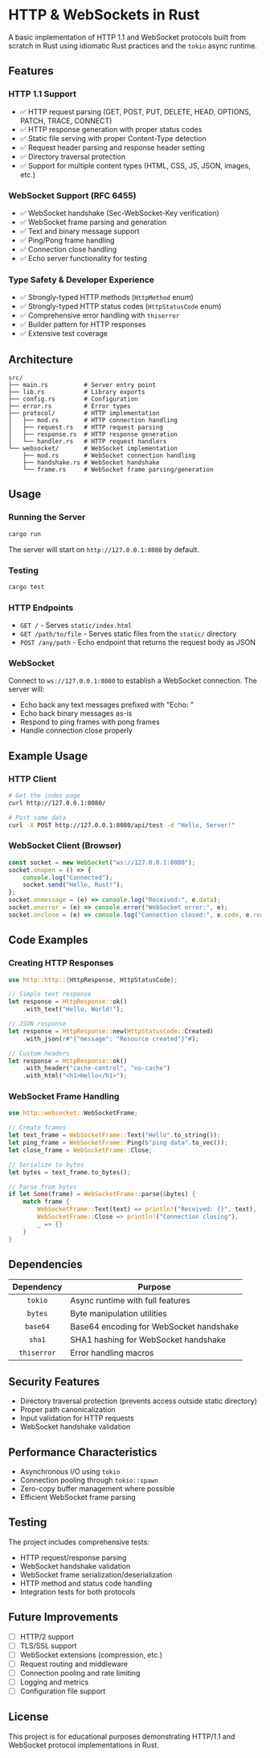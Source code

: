 # HTTP & WebSockets in Rust

A basic implementation of HTTP 1.1 and WebSocket protocols built from scratch in Rust using idiomatic Rust practices and the `tokio` async runtime.

## Features

### HTTP 1.1 Support
- ✅ HTTP request parsing (GET, POST, PUT, DELETE, HEAD, OPTIONS, PATCH, TRACE, CONNECT)
- ✅ HTTP response generation with proper status codes
- ✅ Static file serving with proper Content-Type detection
- ✅ Request header parsing and response header setting
- ✅ Directory traversal protection
- ✅ Support for multiple content types (HTML, CSS, JS, JSON, images, etc.)

### WebSocket Support (RFC 6455)
- ✅ WebSocket handshake (Sec-WebSocket-Key verification)
- ✅ WebSocket frame parsing and generation
- ✅ Text and binary message support
- ✅ Ping/Pong frame handling
- ✅ Connection close handling
- ✅ Echo server functionality for testing

### Type Safety & Developer Experience
- ✅ Strongly-typed HTTP methods (`HttpMethod` enum)
- ✅ Strongly-typed HTTP status codes (`HttpStatusCode` enum)
- ✅ Comprehensive error handling with `thiserror`
- ✅ Builder pattern for HTTP responses
- ✅ Extensive test coverage

## Architecture

```
src/
├── main.rs          # Server entry point
├── lib.rs           # Library exports
├── config.rs        # Configuration
├── error.rs         # Error types
├── protocol/        # HTTP implementation
│   ├── mod.rs       # HTTP connection handling
│   ├── request.rs   # HTTP request parsing
│   ├── response.rs  # HTTP response generation
│   └── handler.rs   # HTTP request handlers
└── websocket/       # WebSocket implementation
    ├── mod.rs       # WebSocket connection handling
    ├── handshake.rs # WebSocket handshake
    └── frame.rs     # WebSocket frame parsing/generation
```

## Usage

### Running the Server

```bash
cargo run
```

The server will start on `http://127.0.0.1:8080` by default.

### Testing

```bash
cargo test
```

### HTTP Endpoints

- `GET /` - Serves `static/index.html`
- `GET /path/to/file` - Serves static files from the `static/` directory
- `POST /any/path` - Echo endpoint that returns the request body as JSON

### WebSocket

Connect to `ws://127.0.0.1:8080` to establish a WebSocket connection. The server will:
- Echo back any text messages prefixed with "Echo: "
- Echo back binary messages as-is
- Respond to ping frames with pong frames
- Handle connection close properly

## Example Usage

### HTTP Client

```bash
# Get the index page
curl http://127.0.0.1:8080/

# Post some data
curl -X POST http://127.0.0.1:8080/api/test -d "Hello, Server!"
```

### WebSocket Client (Browser)

```javascript
const socket = new WebSocket("ws://127.0.0.1:8080");
socket.onopen = () => {
    console.log("Connected");
    socket.send("Hello, Rust!");
};
socket.onmessage = (e) => console.log("Received:", e.data);
socket.onerror = (e) => console.error("WebSocket error:", e);
socket.onclose = (e) => console.log("Connection closed:", e.code, e.reason);
```

## Code Examples

### Creating HTTP Responses

```rust
use http::http::{HttpResponse, HttpStatusCode};

// Simple text response
let response = HttpResponse::ok()
    .with_text("Hello, World!");

// JSON response
let response = HttpResponse::new(HttpStatusCode::Created)
    .with_json(r#"{"message": "Resource created"}"#);

// Custom headers
let response = HttpResponse::ok()
    .with_header("cache-control", "no-cache")
    .with_html("<h1>Hello</h1>");
```

### WebSocket Frame Handling

```rust
use http::websocket::WebSocketFrame;

// Create frames
let text_frame = WebSocketFrame::Text("Hello".to_string());
let ping_frame = WebSocketFrame::Ping(b"ping data".to_vec());
let close_frame = WebSocketFrame::Close;

// Serialize to bytes
let bytes = text_frame.to_bytes();

// Parse from bytes
if let Some(frame) = WebSocketFrame::parse(&bytes) {
    match frame {
        WebSocketFrame::Text(text) => println!("Received: {}", text),
        WebSocketFrame::Close => println!("Connection closing"),
        _ => {}
    }
}
```

## Dependencies
| Dependency  | Purpose                                 |
|:-----------:|-----------------------------------------|
|   `tokio`   | Async runtime with full features        |
|   `bytes`   | Byte manipulation utilities             |
|  `base64`   | Base64 encoding for WebSocket handshake |
|   `sha1`    | SHA1 hashing for WebSocket handshake    |
| `thiserror` | Error handling macros                   |

## Security Features

- Directory traversal protection (prevents access outside static directory)
- Proper path canonicalization
- Input validation for HTTP requests
- WebSocket handshake validation

## Performance Characteristics

- Asynchronous I/O using `tokio`
- Connection pooling through `tokio::spawn`
- Zero-copy buffer management where possible
- Efficient WebSocket frame parsing

## Testing

The project includes comprehensive tests:

- HTTP request/response parsing
- WebSocket handshake validation
- WebSocket frame serialization/deserialization
- HTTP method and status code handling
- Integration tests for both protocols

## Future Improvements

- [ ] HTTP/2 support
- [ ] TLS/SSL support
- [ ] WebSocket extensions (compression, etc.)
- [ ] Request routing and middleware
- [ ] Connection pooling and rate limiting
- [ ] Logging and metrics
- [ ] Configuration file support

## License

This project is for educational purposes demonstrating HTTP/1.1 and WebSocket protocol implementations in Rust.